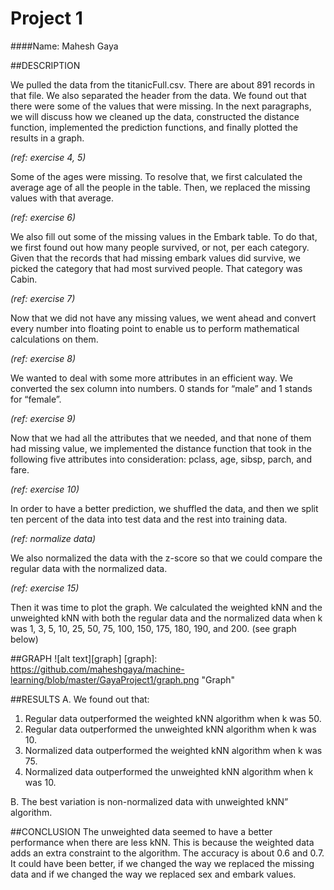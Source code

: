 # Project 1
####Name: Mahesh Gaya

##DESCRIPTION

We pulled the data from the titanicFull.csv. There are about 891 records in that file. 
We also separated the header from the data. We found out that there were some of the values that were missing. 
In the next paragraphs, we will discuss how we cleaned up the data, constructed the distance function, 
implemented the prediction functions, and finally plotted the results in a graph.

*(ref: exercise 4, 5)*

Some of the ages were missing. To resolve that, we first calculated the average age of 
all the people in the table. Then, we replaced the missing values with that average.

*(ref: exercise 6)*

We also fill out some of the missing values in the Embark table. To do that, 
we first found out how many people survived, or not, per each category. Given 
that the records that had missing embark values did survive, we picked the category 
that had most survived people. That category was Cabin.

*(ref: exercise 7)*

Now that we did not have any missing values, we went ahead and convert every number into 
floating point to enable us to perform mathematical calculations on them. 

*(ref: exercise 8)*

We wanted to deal with some more attributes in an efficient way. We converted 
the sex column into numbers. 0 stands for “male” and 1 stands for “female”.

*(ref: exercise 9)*

Now that we had all the attributes that we needed, and that none of them had missing value, 
we implemented the distance function that took in the following five attributes 
into consideration: pclass, age, sibsp, parch, and fare.

*(ref: exercise 10)*

In order to have a better prediction, we shuffled the data, and then we split 
ten percent of the data into test data and the rest into training data. 

*(ref: normalize data)*

We also normalized the data with the z-score so that we could compare the regular data with the normalized data. 

*(ref: exercise 15)*

Then it was time to plot the graph. We calculated the weighted 
kNN and the unweighted kNN with both the regular data and the normalized 
data when k was 1, 3, 5, 10, 25, 50, 75, 100, 150, 175, 180, 190, and 200. (see graph below)

##GRAPH
![alt text][graph]
[graph]: https://github.com/maheshgaya/machine-learning/blob/master/GayaProject1/graph.png "Graph"

##RESULTS
A. We found out that:

  1. Regular data outperformed the weighted kNN algorithm when k was 50.
  2. Regular data outperformed the unweighted kNN algorithm when k was 10.
  3. Normalized data outperformed the weighted kNN algorithm when k was 75.
  4. Normalized data outperformed the unweighted kNN algorithm when k was 10.

B. The best variation is non-normalized data with unweighted kNN” algorithm.

##CONCLUSION
The unweighted data seemed to have a better performance when there are less kNN. This is because the weighted data adds an extra constraint to the algorithm. 
The accuracy is about 0.6 and 0.7. It could have been better, if we changed the way we replaced the missing data and if we changed the way we replaced sex and embark values.
